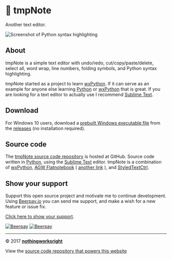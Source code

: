 # 📓 tmpNote  

Another text editor.  

![Screenshot of Python syntax highlighting](https://raw.githubusercontent.com/wiki/nothingworksright/tmpNote/tmpNote_screenshot_pythonSyntaxHighlighting.png)  

## About  

tmpNote is a simple text editor with undo/redo, cut/copy/paste/delete, select all, word wrap, line numbers, folding symbols, and Python syntax highlighting.  

tmpNote started as a project to learn [wxPython](http://www.wxpython.org/). If it can serve as an example for anyone else learning [Python](https://www.python.org/) or [wxPython](http://www.wxpython.org/) that is great. If you are looking for a text editor to actually use I recommend [Sublime Text](http://www.sublimetext.com/).  

## Download  

For Windows 10 users, download a [prebuilt Windows executable file](https://github.com/nothingworksright/tmpNote/releases/download/v0.0.1/tmpNote.exe) from the [releases](https://github.com/nothingworksright/tmpNote/releases) (no installation required).  

## Source code  

The [tmpNote source code repository](https://github.com/nothingworksright/tmpNote) is hosted at GitHub. Source code written in [Python](https://www.python.org/), using the [Sublime Text](http://www.sublimetext.com/) editor. tmpNote is a combination of [wxPython](http://www.wxpython.org/), [AGW Flatnotebook](http://svn.wxwidgets.org/svn/wx/wxPython/3rdParty/AGW/agw/flatnotebook.py) ( [another link](https://docs.wxpython.org/wx.lib.agw.flatnotebook.html#module-wx.lib.agw.flatnotebook) ), and [StyledTextCtrl](https://docs.wxpython.org/wx.stc.StyledTextCtrl.html#wx.stc.StyledTextCtrl).  

## Show your support  

Support this open source project and motivate me to continue development. Using [Beerpay.io](https://beerpay.io/nothingworksright/tmpNote?focus=wish) you can send me support, and make a wish for a new feature or issue fix.  

[Click here to show your support](https://beerpay.io/nothingworksright/tmpNote?focus=wish).  

[![Beerpay](https://beerpay.io/nothingworksright/tmpNote/badge.svg?style=beer-square)](https://beerpay.io/nothingworksright/tmpNote)  [![Beerpay](https://beerpay.io/nothingworksright/tmpNote/make-wish.svg?style=flat-square)](https://beerpay.io/nothingworksright/tmpNote?focus=wish)  

___

© 2017 [__nothingworksright__](https://github.com/nothingworksright)  

View the [source code repository that powers this website](https://github.com/nothingworksright/tmpnote_website)  